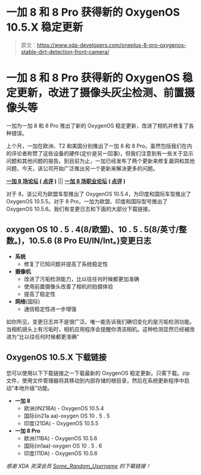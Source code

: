 # 一加 8 和 8 Pro 获得新的 OxygenOS 10.5.X 稳定更新

> 原文：<https://www.xda-developers.com/oneplus-8-pro-oxygenos-stable-dirt-detection-front-camera/>

# 一加 8 和 8 Pro 获得新的 OxygenOS 稳定更新，改进了摄像头灰尘检测、前置摄像头等

一加为一加 8 和 8 Pro 推出了新的 OxygenOS 稳定更新，改进了相机并修复了各种错误。

上个月，一加在欧洲、T2 和美国分别推出了一加 8 和 8 Pro。虽然包括我们在内的评论者称赞了这些设备的硬件(定价是另一回事)，但我们注意到有一些关于显示问题和其他问题的报告。到目前为止，一加已经发布了两个更新来修复漏洞和其他问题，今天，该公司开始广泛推出另一个更新来解决更多的问题。

**[一加 8 场论坛](https://forum.xda-developers.com/oneplus-8) ( [点评](https://www.xda-developers.com/oneplus-8-xda-review/) )** ||| **[一加 8 场职业论坛](https://forum.xda-developers.com/oneplus-8-pro) ( [点评](https://www.xda-developers.com/oneplus-8-pro-review-never-settle-on-hardware/) )**

对于 8，该公司为欧盟车型推出了 OxygenOS 10.5.4，为印度和国际车型推出了 OxygenOS 10.5.5。对于 8 Pro，一加为欧盟、印度和国际型号推出了 OxygenOS 10.5.6。我们有变更日志和下面的大部分下载链接。

## oxygen OS 10 . 5 . 4(8/欧盟)、10 . 5 . 5(8/英寸/整数。)，10.5.6 (8 Pro EU/IN/Int。)变更日志

*   **系统**
    *   修复了已知问题并提高了系统稳定性
*   **摄像机**
    *   改进了污垢检测能力，比以往任何时候都更加准确
    *   使用前置摄像头改善了相机的拍摄体验
    *   提高了稳定性
*   **网络**(国际)
    *   通信稳定性进一步增强

如你所见，变更日志并不是很广泛。唯一能告诉我们确切变化的是污垢检测功能。当相机镜头上有污垢时，相机应用程序会提醒你清洁相机。这种检测显然已经被改进为“比以往任何时候都更准确”

## OxygenOS 10.5.X 下载链接

您可以使用以下下载链接之一下载最新的 OxygenOS 稳定更新。只需下载。zip 文件，使用文件管理器将其移动到内部存储的根目录，然后在系统更新程序中启动“本地升级”功能。

*   **一加 8**
    *   欧洲(IN21BA) - OxygenOS 10.5.4
    *   国际(in21a aa)-oxygen OS 10 . 5 . 5
    *   印度(21DA) - OxygenOS 10.5.5
*   **一加 8 Pro**
    *   欧洲(11BA) - OxygenOS 10.5.6
    *   国际(in1aa)-oxygen OS 10 . 5 . 6
    *   印度(11DA) - OxygenOS 10.5.6

*感谢 XDA 资深会员 [Some_Random_Username](https://forum.xda-developers.com/member.php?u=8234677) 的下载链接！*